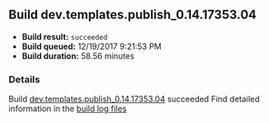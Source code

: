 ## Build dev.templates.publish_0.14.17353.04
- **Build result:** `succeeded`
- **Build queued:** 12/19/2017 9:21:53 PM
- **Build duration:** 58.56 minutes
### Details
Build [dev.templates.publish_0.14.17353.04](https://winappstudio.visualstudio.com/web/build.aspx?pcguid=a4ef43be-68ce-4195-a619-079b4d9834c2&builduri=vstfs%3a%2f%2f%2fBuild%2fBuild%2f24468) succeeded
Find detailed information in the [build log files](https://uwpctdiags.blob.core.windows.net/buildlogs/dev.templates.publish_0.14.17353.04_logs.zip)
